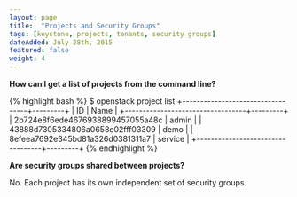 ```yaml
---
layout: page
title:  "Projects and Security Groups"
tags: [keystone, projects, tenants, security groups]
dateAdded: July 28th, 2015
featured: false
weight: 4
---
```


**How can I get a list of projects from the command line?**

{% highlight bash %}
$ openstack project list
+----------------------------------+---------+
| ID                               | Name    |
+----------------------------------+---------+
| 2b724e8f6ede4676938899457055a48c | admin   |
| 43888d7305334806a0658e02fff03309 | demo    |
| 8efeea7692e345bd81a326d0381311a7 | service |
+----------------------------------+---------+
{% endhighlight %}

**Are security groups shared between projects?**

No.  Each project has its own independent set of security groups.
